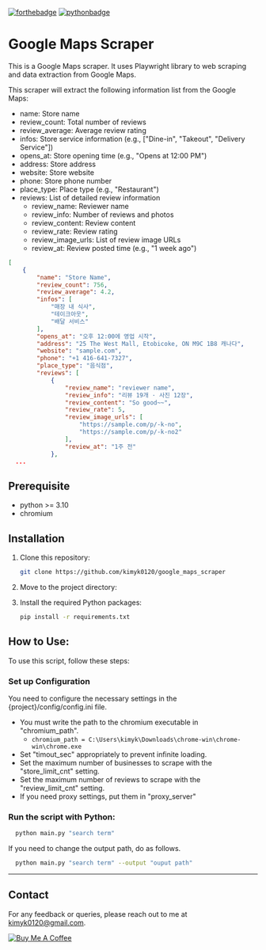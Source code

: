 
[//]: # ([![forthebadge]&#40;https://forthebadge.com/images/badges/open-source.svg&#41;]&#40;https://forthebadge.com&#41;)

[![forthebadge](https://forthebadge.com/images/badges/built-with-love.svg)](https://forthebadge.com)
[![pythonbadge](https://forthebadge.com/images/badges/made-with-python.svg)](https://forthebadge.com)

Google Maps Scraper  
=======================
This is a Google Maps scraper.
It uses Playwright library to web scraping and data extraction from Google Maps.

This scraper will extract the following information list from the Google Maps:

- name: Store name 
- review_count: Total number of reviews 
- review_average: Average review rating 
- infos: Store service information (e.g., ["Dine-in", "Takeout", "Delivery Service"])
- opens_at: Store opening time (e.g., "Opens at 12:00 PM")
- address: Store address 
- website: Store website 
- phone: Store phone number 
- place_type: Place type (e.g., "Restaurant")
- reviews: List of detailed review information
  - review_name: Reviewer name
  - review_info: Number of reviews and photos
  - review_content: Review content
  - review_rate: Review rating 
  - review_image_urls: List of review image URLs 
  - review_at: Review posted time (e.g., "1 week ago")

```json
[
    {
        "name": "Store Name",   
        "review_count": 756,   
        "review_average": 4.2,
        "infos": [
            "매장 내 식사",
            "테이크아웃",
            "배달 서비스"
        ],
        "opens_at": "오후 12:00에 영업 시작",
        "address": "25 The West Mall, Etobicoke, ON M9C 1B8 캐나다",
        "website": "sample.com",
        "phone": "+1 416-641-7327",
        "place_type": "음식점",
        "reviews": [
            {
                "review_name": "reviewer name",
                "review_info": "리뷰 19개 · 사진 12장",
                "review_content": "So good~~",
                "review_rate": 5,
                "review_image_urls": [
                    "https://sample.com/p/-k-no",
                    "https://sample.com/p/-k-no2"
                ],
                "review_at": "1주 전"
            },
  ...
```

## Prerequisite
- python >= 3.10 
- chromium


## Installation

1. Clone this repository:

   ```bash
   git clone https://github.com/kimyk0120/google_maps_scraper
   ```
2. Move to the project directory:
   
3. Install the required Python packages:
    ```bash
    pip install -r requirements.txt
   ```
## How to Use:

To use this script, follow these steps:

### Set up Configuration
You need to configure the necessary settings in the {project}/config/config.ini file.
- You must write the path to the chromium executable in "chromium_path".  
  - ```chromium_path = C:\Users\kimyk\Downloads\chrome-win\chrome-win\chrome.exe```
- Set "timout_sec" appropriately to prevent infinite loading.
- Set the maximum number of businesses to scrape with the "store_limit_cnt" setting.
- Set the maximum number of reviews to scrape with the "review_limit_cnt" setting.
- If you need proxy settings, put them in "proxy_server"

### Run the script with Python:
  ```bash 
    python main.py "search term" 
  ```
If you need to change the output path, do as follows.
   ```bash
     python main.py "search term" --output "ouput path"
  ```

---
## Contact

For any feedback or queries, please reach out to me at [kimyk0120@gmail.com](kimyk0120@gmail.com).


[![Buy Me A Coffee](https://img.buymeacoffee.com/button-api/?slug=zubdata&button_colour=FFDD00&font_colour=000000&font_family=Lato&outline_colour=000000&coffee_colour=ffffff)](https://www.buymeacoffee.com/kimyk0120)
